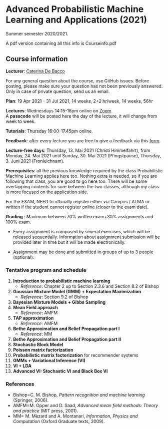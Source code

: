# Advanced Probabilistic Machine Learning and Applications (2021)

  Summer semester 2020/2021.
  
  A pdf version containing all this info is Courseinfo.pdf

## Course information

**Lecturer**:  [Caterina De Bacco](https://www.cdebacco.com/)

For any general question about the course, use GitHub issues. Before posting, please make sure your question has not been previously answered. Only in case of private question, send us an email. 

**Plan**:  19 Apr 2021 - 31 Jul 2021, 14 weeks, 2+2 hr/week, 14 weeks, 56hr

**Lectures**:  Wednesdays 14:15-16pm online on [Zoom](https://zoom.us/j/94529176606).   
A **passcode** will be posted here the day of the lecture, it will change from week to week.

**Tutorials**: Thursday 16:00-17.45pm  online. 

**Feedback**: after every lecture you are free to give a feedback via this [form](https://forms.gle/LZbAqG5428AXEcS28).

**Lecture-free days**: Thursday, 13. Mai 2021 (Christi Himmelfahrt), from Monday, 24. Mai 2021 until Sunday, 30. Mai 2021 (Pfingstpause), Thursday, 3. Juni 2021 (Fronleichnam).  

**Prerequisites**: all the previous knowledge required by the class Probabilistic Machine Learning applies here too. Nothing extra is needed, so if you are following that class, you are good to go here too.
There will be some overlapping contents for sure between the two classes, although my class is more focused on the application side.

For the EXAM, NEED to officially register  either via Campus / ALMA or written if the student cannot register online (closer to the exam date).  

**Grading** : Maximum between 70\% written exam+30\% assignments and 100\% exam.   

* Every assignment is composed by several exercises, which will be released sequentially. Information about assignment submission will be provided later in time but it will be made electronically. 

* Assignment may be done and submitted in groups of up to 3 people (optional). 

### Tentative program and schedule

 1.  **Introduction to probabilistic machine learning** 
     * _Reference_: Chapter 2 up to Section 2.3.6 and Section 8.2 of Bishop	
2.  **Gaussian Mixture Model (GMM) + Expectation Maximization** 
    * _Reference_: Section 9.2 of Bishop 
3.  **Bayesian Mixture Models + Gibbs Sampling** 
4.  **Mean Field approach** 
    * _Reference_: AMFM
5.  **TAP approximation** 
    * _Reference_: AMFM
6.  **Bethe Approximation and Belief Propagation part I** 
    * _Reference_: MM  
7. **Bethe Approximation and Belief Propagation part II** 
8. **Stochastic Block Model**  
9. **Poisson matrix factorization**
10. **Probabilistic matrix factorization** for recommender systems
11. **GMMs + Variational Inference (VI)** 
13. **VI + LDA** 
14. **Advanced VI: Stochastic VI and Black Box VI** 
    

### References

* Bishop=C. M. Bishop, _Pattern recognition and machine learning_ (Springer, 2006).
* AMFM=M. Opper and D. Saad, _Advanced mean field methods: Theory and practice_ (MIT press, 2001).
* MM= M. Mèzard and A. Montanari, _Information, Physics and Computation_ (Oxford Graduate texts, 2009).
